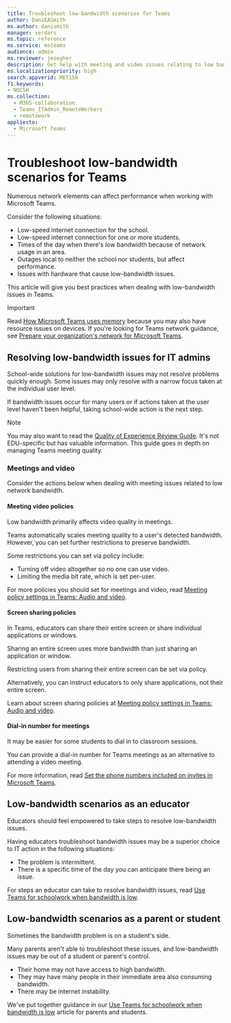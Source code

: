 ```yaml
---
title: Troubleshoot low-bandwidth scenarios for Teams
author: DaniEASmith
ms.author: danismith
manager: serdars
ms.topic: reference
ms.service: msteams
audience: admin
ms.reviewer: jesegher
description: Get help with meeting and video issues relating to low bandwidth problems in Teams. Whether you're a parent, an educator, or an IT Admin, you have options to improve the experience with Teams.
ms.localizationpriority: high
search.appverid: MET150
f1.keywords:
- NOCSH
ms.collection: 
  - M365-collaboration
  - Teams_ITAdmin_RemoteWorkers
  - remotework
appliesto: 
  - Microsoft Teams
---
```


# Troubleshoot low-bandwidth scenarios for Teams

Numerous network elements can affect performance when working with Microsoft Teams.

Consider the following situations:

- Low-speed internet connection for the school.
- Low-speed internet connection for one or more students.
- Times of the day when there's low bandwidth because of network usage in an area.
- Outages local to neither the school nor students, but affect performance.
- Issues with hardware that cause low-bandwidth issues.

This article will give you best practices when dealing with low-bandwidth issues in Teams.

> [!IMPORTANT]
> Read [How Microsoft Teams uses memory](teams-memory-usage-perf.md) because you may also have resource issues on devices. If you're looking for Teams network guidance, see [Prepare your organization's network for Microsoft Teams](prepare-network.md).

## Resolving low-bandwidth issues for IT admins

School-wide solutions for low-bandwidth issues may not resolve problems quickly enough. Some issues may only resolve with a narrow focus taken at the individual user level.

If bandwidth issues occur for many users or if actions taken at the user level haven't been helpful, taking school-wide action is the next step.

> [!NOTE]
> You may also want to read the [Quality of Experience Review Guide](quality-of-experience-review-guide.md). It's not EDU-specific but has valuable information. This guide goes in depth on managing Teams meeting quality.

### Meetings and video

Consider the actions below when dealing with meeting issues related to low network bandwidth.

#### Meeting video policies

Low bandwidth primarily affects video quality in meetings.

Teams automatically scales meeting quality to a user's detected bandwidth. However, you can set further restrictions to preserve bandwidth.

Some restrictions you can set via policy include:

- Turning off video altogether so no one can use video.
- Limiting the media bit rate, which is set per-user.

For more policies you should set for meetings and video, read [Meeting policy settings in Teams: Audio and video](meeting-policies-audio-and-video.md).

#### Screen sharing policies

In Teams, educators can share their entire screen or share individual applications or windows.

Sharing an entire screen uses more bandwidth than just sharing an application or window.

Restricting users from sharing their entire screen can be set via policy.

Alternatively, you can instruct educators to only share applications, not their entire screen.

Learn about screen sharing policies at [Meeting policy settings in Teams: Audio and video](meeting-policies-audio-and-video.md).

#### Dial-in number for meetings

It may be easier for some students to dial in to classroom sessions.

You can provide a dial-in number for Teams meetings as an alternative to attending a video meeting.

For more information, read [Set the phone numbers included on invites in Microsoft Teams](set-the-phone-numbers-included-on-invites-in-teams.md).

## Low-bandwidth scenarios as an educator

Educators should feel empowered to take steps to resolve low-bandwidth issues.

Having educators troubleshoot bandwidth issues may be a superior choice to IT action in the following situations:

- The problem is intermittent.
- There is a specific time of the day you can anticipate there being an issue.

For steps an educator can take to resolve bandwidth issues, read [Use Teams for schoolwork when bandwidth is low](https://support.office.com/article/use-teams-for-schoolwork-when-bandwidth-is-low-5c5675f7-1b55-471a-9daa-ec1e6df38262).

## Low-bandwidth scenarios as a parent or student

Sometimes the bandwidth problem is on a student's side.

Many parents aren't able to troubleshoot these issues, and low-bandwidth issues may be out of a student or parent's control.

- Their home may not have access to high bandwidth.
- They may have many people in their immediate area also consuming bandwidth.
- There may be internet instability.

We've put together guidance in our [Use Teams for schoolwork when bandwidth is low](https://support.office.com/article/use-teams-for-schoolwork-when-bandwidth-is-low-5c5675f7-1b55-471a-9daa-ec1e6df38262) article for parents and students.
